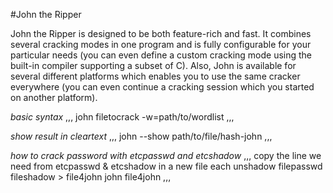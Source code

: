 #John the Ripper

John the Ripper is designed to be both feature-rich and fast. It combines several cracking modes in one program and is fully configurable for your particular needs (you can even define a custom cracking mode using the built-in compiler supporting a subset of C). Also, John is available for several different platforms which enables you to use the same cracker everywhere (you can even continue a cracking session which you started on another platform).

*basic syntax*
,,,
john filetocrack -w=path/to/wordlist
,,,

*show result in cleartext*
,,,
john --show path/to/file/hash-john
,,,

*how to crack password with etcpasswd and etcshadow*
,,,
copy the line we need from etcpasswd & etcshadow in a new file each
unshadow filepasswd fileshadow > file4john
john file4john
,,,